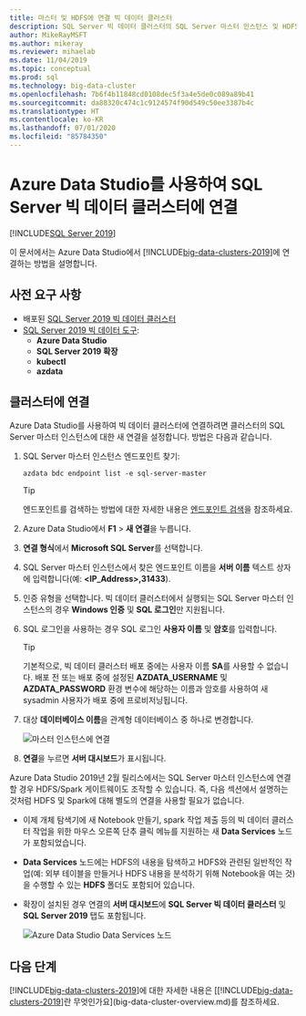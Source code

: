 ```yaml
---
title: 마스터 및 HDFS에 연결 빅 데이터 클러스터
description: SQL Server 빅 데이터 클러스터의 SQL Server 마스터 인스턴스 및 HDFS/Spark 게이트웨이에 연결하는 방법을 알아봅니다.
author: MikeRayMSFT
ms.author: mikeray
ms.reviewer: mihaelab
ms.date: 11/04/2019
ms.topic: conceptual
ms.prod: sql
ms.technology: big-data-cluster
ms.openlocfilehash: 7b6f4b11848cd0108dec5f3a4e5de0c089a89b41
ms.sourcegitcommit: da88320c474c1c9124574f90d549c50ee3387b4c
ms.translationtype: HT
ms.contentlocale: ko-KR
ms.lasthandoff: 07/01/2020
ms.locfileid: "85784350"
---
```

# <a name="connect-to-a-sql-server-big-data-cluster-with-azure-data-studio"></a>Azure Data Studio를 사용하여 SQL Server 빅 데이터 클러스터에 연결

[!INCLUDE[SQL Server 2019](../includes/applies-to-version/sqlserver2019.md)]

이 문서에서는 Azure Data Studio에서 [!INCLUDE[big-data-clusters-2019](../includes/ssbigdataclusters-ver15.md)]에 연결하는 방법을 설명합니다.

## <a name="prerequisites"></a>사전 요구 사항

- 배포된 [SQL Server 2019 빅 데이터 클러스터](deployment-guidance.md)
- [SQL Server 2019 빅 데이터 도구](deploy-big-data-tools.md):
   - **Azure Data Studio**
   - **SQL Server 2019 확장**
   - **kubectl**
   - **azdata**

## <a name="connect-to-the-cluster"></a><a id="master"></a> 클러스터에 연결

Azure Data Studio를 사용하여 빅 데이터 클러스터에 연결하려면 클러스터의 SQL Server 마스터 인스턴스에 대한 새 연결을 설정합니다. 방법은 다음과 같습니다.

1. SQL Server 마스터 인스턴스 엔드포인트 찾기:

   ```
   azdata bdc endpoint list -e sql-server-master
   ```

   > [!TIP]
   > 엔드포인트를 검색하는 방법에 대한 자세한 내용은 [엔드포인트 검색](deployment-guidance.md#endpoints)을 참조하세요.

1. Azure Data Studio에서 **F1** > **새 연결**을 누릅니다.

1. **연결 형식**에서 **Microsoft SQL Server**를 선택합니다.

1. SQL Server 마스터 인스턴스에서 찾은 엔드포인트 이름을 **서버 이름** 텍스트 상자에 입력합니다(예: **\<IP_Address\>,31433**). 

1. 인증 유형을 선택합니다. 빅 데이터 클러스터에서 실행되는 SQL Server 마스터 인스턴스의 경우 **Windows 인증** 및 **SQL 로그인**만 지원됩니다. 

1. SQL 로그인을 사용하는 경우 SQL 로그인 **사용자 이름** 및 **암호**를 입력합니다.

   > [!TIP]
   > 기본적으로, 빅 데이터 클러스터 배포 중에는 사용자 이름 **SA**를 사용할 수 없습니다. 배포 전 또는 배포 중에 설정된 **AZDATA_USERNAME** 및 **AZDATA_PASSWORD** 환경 변수에 해당하는 이름과 암호를 사용하여 새 sysadmin 사용자가 배포 중에 프로비저닝됩니다.

1. 대상 **데이터베이스 이름**을 관계형 데이터베이스 중 하나로 변경합니다.

   ![마스터 인스턴스에 연결](./media/connect-to-big-data-cluster/connect-to-cluster.png)

1. **연결**을 누르면 **서버 대시보드**가 표시됩니다.

Azure Data Studio 2019년 2월 릴리스에서는 SQL Server 마스터 인스턴스에 연결할 경우 HDFS/Spark 게이트웨이도 조작할 수 있습니다. 즉, 다음 섹션에서 설명하는 것처럼 HDFS 및 Spark에 대해 별도의 연결을 사용할 필요가 없습니다.

- 이제 개체 탐색기에 새 Notebook 만들기, spark 작업 제출 등의 빅 데이터 클러스터 작업을 위한 마우스 오른쪽 단추 클릭 메뉴를 지원하는 새 **Data Services** 노드가 포함되었습니다. 
- **Data Services** 노드에는 HDFS의 내용을 탐색하고 HDFS와 관련된 일반적인 작업(예: 외부 테이블을 만들거나 HDFS 내용을 분석하기 위해 Notebook을 여는 것)을 수행할 수 있는 **HDFS** 폴더도 포함되어 있습니다.
- 확장이 설치된 경우 연결의 **서버 대시보드**에 **SQL Server 빅 데이터 클러스터** 및 **SQL Server 2019** 탭도 포함됩니다.

   ![Azure Data Studio Data Services 노드](./media/connect-to-big-data-cluster/connect-data-services-node.png)

## <a name="next-steps"></a>다음 단계

[!INCLUDE[big-data-clusters-2019](../includes/ssbigdataclusters-ver15.md)]에 대한 자세한 내용은 [[!INCLUDE[big-data-clusters-2019](../includes/ssbigdataclusters-ver15.md)]란 무엇인가요](big-data-cluster-overview.md)를 참조하세요.
